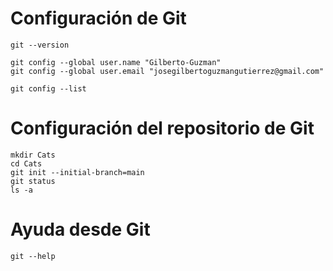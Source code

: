 # Configuración de Git

    git --version

    git config --global user.name "Gilberto-Guzman"
    git config --global user.email "josegilbertoguzmangutierrez@gmail.com"

    git config --list

# Configuración del repositorio de Git

    mkdir Cats
    cd Cats
    git init --initial-branch=main
    git status
    ls -a

# Ayuda desde Git

    git --help
    